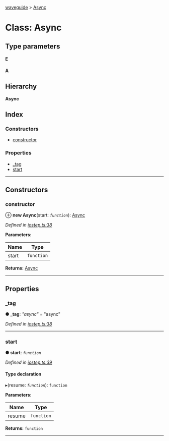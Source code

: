 [waveguide](../README.md) > [Async](../classes/async.md)

# Class: Async

## Type parameters
#### E 
#### A 
## Hierarchy

**Async**

## Index

### Constructors

* [constructor](async.md#constructor)

### Properties

* [_tag](async.md#_tag)
* [start](async.md#start)

---

## Constructors

<a id="constructor"></a>

###  constructor

⊕ **new Async**(start: *`function`*): [Async](async.md)

*Defined in [iostep.ts:38](https://github.com/rzeigler/waveguide/blob/c6446d5/packages/waveguide/src/iostep.ts#L38)*

**Parameters:**

| Name | Type |
| ------ | ------ |
| start | `function` |

**Returns:** [Async](async.md)

___

## Properties

<a id="_tag"></a>

###  _tag

**● _tag**: *"async"* = "async"

*Defined in [iostep.ts:38](https://github.com/rzeigler/waveguide/blob/c6446d5/packages/waveguide/src/iostep.ts#L38)*

___
<a id="start"></a>

###  start

**● start**: *`function`*

*Defined in [iostep.ts:39](https://github.com/rzeigler/waveguide/blob/c6446d5/packages/waveguide/src/iostep.ts#L39)*

#### Type declaration
▸(resume: *`function`*): `function`

**Parameters:**

| Name | Type |
| ------ | ------ |
| resume | `function` |

**Returns:** `function`

___

